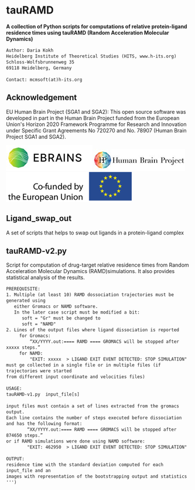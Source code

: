 # tauRAMD
**A collection of Python scripts for computations of relative protein-ligand residence times using tauRAMD (Random Acceleration Molecular Dynamics)**

    Author: Daria Kokh
    Heidelberg Institute of Theoretical Studies (HITS, www.h-its.org)
    Schloss-Wolfsbrunnenweg 35
    69118 Heidelberg, Germany

    Contact: mcmsoft(at)h-its.org

## Acknowledgement
EU Human Brain Project (SGA1 and SGA2): This open source software was developed in part in the Human Brain Project funded from the European Union's Horizon 2020 Framework Programme for Research and Innovation under Specific Grant Agreements No 720270 and No. 78907 (Human Brain Project SGA1 and SGA2).

![EBrains](images/ebrains.jpg?raw=true "EBrains")
![HBP](images/hbp.jpg?raw=true "HBP")
![EU](images/eu.jpg?raw=true "EU")



## Ligand_swap_out
A set of scripts that helps to swap out ligands in a protein-ligand complex

## tauRAMD-v2.py
 
Script for computation of drug-target relative residence times from Random Acceleration Molecular Dynamics (RAMD)simulations.
It also provides statistical analysis of the results. 
    
    PREREQUISITE:
    1. Multiple (at least 10) RAMD dossociation trajectories must be generated using 
       either Gromacs or NAMD software.
       In the later case script must be modified a bit:  
          soft = "Gr" must be changed to 
          soft = "NAMD"
    2. Lines of the output files where ligand dissociation is reported
         for Gromacs: 
             “XX/YYYY.out:==== RAMD ==== GROMACS will be stopped after xxxxx steps.”
         for NAMD: 
             "EXIT: xxxxx  > LIGAND EXIT EVENT DETECTED: STOP SIMULATION"
    must ge collected in a single file or in multiple files (if trajectories were started 
    from different input coordinate and velocities files) 

    USAGE:
    tauRAMD-v1.py  input_file[s]

    input files must contain a set of lines extracted from the gromacs output. 
    Each line contains the number of steps executed before dissociation 
    and has the following format: 
            “XX/YYYY.out:==== RAMD ==== GROMACS will be stopped after 874650 steps.”
    or if RAMD simulations were done using NAMD software: 
            "EXIT: 462950  > LIGAND EXIT EVENT DETECTED: STOP SIMULATION"

    OUTPUT:
    residence time with the standard deviation computed for each input_file and an 
    images with representation of the bootstrapping output and statistics
    ''')
    


